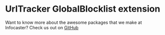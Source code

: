 # UrlTracker GlobalBlocklist extension



Want to know more about the awesome packages that we make at Infocaster? Check us out on [GitHub](https://github.com/Infocaster)